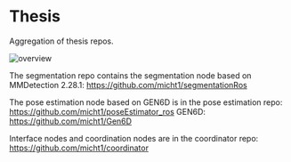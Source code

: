 # Thesis
Aggregation of thesis repos.

![overview](https://github.com/micht1/Thesis/assets/62605303/0fedcea6-98c3-42c1-a975-17a0a5bbb821)

The segmentation repo contains the segmentation node based on MMDetection 2.28.1:
https://github.com/micht1/segmentationRos

The pose estimation node based on GEN6D is in the pose estimation repo:
https://github.com/micht1/poseEstimator_ros
GEN6D:
https://github.com/micht1/Gen6D

Interface nodes and coordination nodes are in the coordinator repo:
https://github.com/micht1/coordinator


